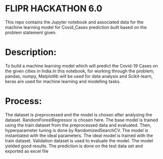 # FLIPR HACKATHON 6.0
This repo contains the Jupyter notebook and associated data for the machine learning model for Covid_Cases prediction built based on the problem statement given.

# Description:
To build a machine learning model which will predict the Covid-19 Cases on the given cities in India.In this notebook, for working through the problem; pandas, numpy, Matplotlib will be used for data analysis and Scikit-learn, keras are used for machine learning and modelling tasks.

# Process:
The dataset is preprocessed and the  model is chosen after analysing the dataset. RandomForestRegressor is chosen here. The base model is trained using the train dataset from the preprocessed data and evaluated. Then, hyperparameter tuning is done by RandomizedSearchCV. The model is instantiated with the ideal parameters. The ideal model is trained with the train dataset. Validation dataset is used to evaluate the model. The model yielded good results. The prediction is done on the test data set and exported as excel file
